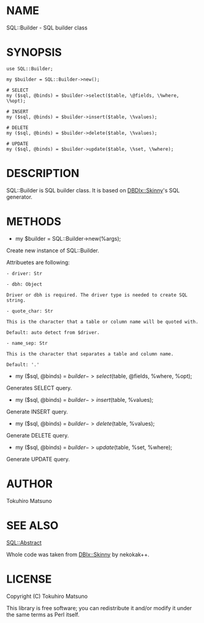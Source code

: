 # NAME

SQL::Builder - SQL builder class

# SYNOPSIS

    use SQL::Builder;

    my $builder = SQL::Builder->new();

    # SELECT
    my ($sql, @binds) = $builder->select($table, \@fields, \%where, \%opt);

    # INSERT
    my ($sql, @binds) = $builder->insert($table, \%values);

    # DELETE
    my ($sql, @binds) = $builder->delete($table, \%values);

    # UPDATE
    my ($sql, @binds) = $builder->update($table, \%set, \%where);

# DESCRIPTION

SQL::Builder is SQL builder class. It is based on [DBDIx::Skinny](http://search.cpan.org/perldoc?DBDIx::Skinny)'s SQL generator.

# METHODS

- my $builder = SQL::Builder->new(%args);

Create new instance of SQL::Builder.

Attribuetes are following:

    - driver: Str

    - dbh: Object

    Driver or dbh is required. The driver type is needed to create SQL string.

    - quote_char: Str

    This is the character that a table or column name will be quoted with. 

    Default: auto detect from $driver.

    - name_sep: Str

    This is the character that separates a table and column name.

    Default: '.'

- my ($sql, @binds) = $builder->select($table, \@fields, \%where, \%opt);

Generates SELECT query.

- my ($sql, @binds) = $builder->insert($table, \%values);

Generate INSERT query.

- my ($sql, @binds) = $builder->delete($table, \%values);

Generate DELETE query.

- my ($sql, @binds) = $builder->update($table, \%set, \%where);

Generate UPDATE query.

# AUTHOR

Tokuhiro Matsuno <tokuhirom AAJKLFJEF GMAIL COM>

# SEE ALSO

[SQL::Abstract](http://search.cpan.org/perldoc?SQL::Abstract)

Whole code was taken from [DBIx::Skinny](http://search.cpan.org/perldoc?DBIx::Skinny) by nekokak++.

# LICENSE

Copyright (C) Tokuhiro Matsuno

This library is free software; you can redistribute it and/or modify
it under the same terms as Perl itself.